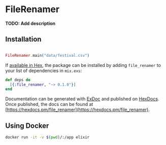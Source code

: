 # FileRenamer

**TODO: Add description**

## Installation

```elixir

FileRenamer.main("data/festival.csv")

```
If [available in Hex](https://hex.pm/docs/publish), the package can be installed
by adding `file_renamer` to your list of dependencies in `mix.exs`:

```elixir
def deps do
  [{:file_renamer, "~> 0.1.0"}]
end
```

Documentation can be generated with [ExDoc](https://github.com/elixir-lang/ex_doc)
and published on [HexDocs](https://hexdocs.pm). Once published, the docs can
be found at [https://hexdocs.pm/file_renamer](https://hexdocs.pm/file_renamer).


## Using Docker

```bash
docker run -it -v $(pwd)/:/app elixir
```

